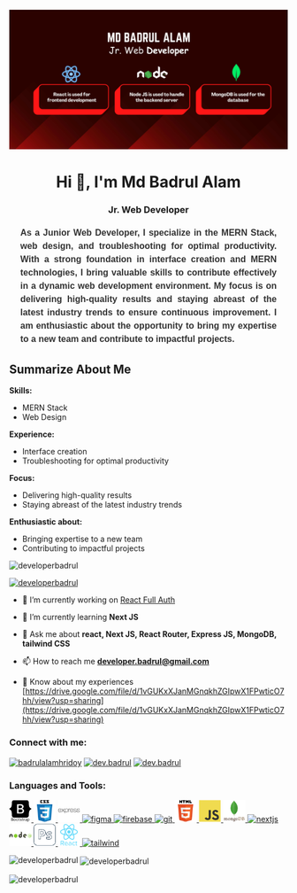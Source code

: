 ![Jr. Web Developer](https://raw.githubusercontent.com/developerbadrul/developerbadrul/main/assets/banner/banner.jpg)

<h1 align="center">Hi 👋, I'm Md Badrul Alam</h1>
<h3 align="center">Jr. Web Developer</h3>
<b><p style="font-family: Arial, sans-serif; font-size: 16px; line-height: 1.5; text-align: justify; color: #333; margin: 20px;">
  As a Junior Web Developer, I specialize in the MERN Stack, web design, and troubleshooting for optimal productivity. With a strong foundation in interface creation and MERN technologies, I bring valuable skills to contribute effectively in a dynamic web development environment. My focus is on delivering high-quality results and staying abreast of the latest industry trends to ensure continuous improvement. I am enthusiastic about the opportunity to bring my expertise to a new team and contribute to impactful projects.
</p></b>

## Summarize About Me

**Skills:**
- MERN Stack
- Web Design

**Experience:**
- Interface creation
- Troubleshooting for optimal productivity

**Focus:**
- Delivering high-quality results
- Staying abreast of the latest industry trends

**Enthusiastic about:**
- Bringing expertise to a new team
- Contributing to impactful projects


<p align="left"> <img src="https://komarev.com/ghpvc/?username=developerbadrul&label=Profile%20views&color=0e75b6&style=flat" alt="developerbadrul" /> </p>

<p align="left"> <a href="https://github.com/ryo-ma/github-profile-trophy"><img src="https://github-profile-trophy.vercel.app/?username=developerbadrul" alt="developerbadrul" /></a> </p>

- 🔭 I’m currently working on [React Full Auth](https://github.com/developerbadrul/full-auth-react)

- 🌱 I’m currently learning **Next JS**

- 💬 Ask me about **react, Next JS, React Router, Express JS, MongoDB, tailwind CSS**

- 📫 How to reach me **developer.badrul@gmail.com**

- 📄 Know about my experiences [https://drive.google.com/file/d/1vGUKxXJanMGnqkhZGIpwX1FPwticO7hh/view?usp=sharing](https://drive.google.com/file/d/1vGUKxXJanMGnqkhZGIpwX1FPwticO7hh/view?usp=sharing)

<h3 align="left">Connect with me:</h3>
<p align="left">
<a href="https://linkedin.com/in/badrulalamhridoy" target="blank"><img align="center" src="https://raw.githubusercontent.com/rahuldkjain/github-profile-readme-generator/master/src/images/icons/Social/linked-in-alt.svg" alt="badrulalamhridoy" height="30" width="40" /></a>
<a href="https://github.com/developerbadrul" target="blank"><img align="center" src="https://raw.githubusercontent.com/rahuldkjain/github-profile-readme-generator/master/src/images/icons/Social/github.svg" alt="dev.badrul" height="30" width="40" /></a>
<a href="https://fb.com/dev.badrul" target="blank"><img align="center" src="https://raw.githubusercontent.com/rahuldkjain/github-profile-readme-generator/master/src/images/icons/Social/facebook.svg" alt="dev.badrul" height="30" width="40" /></a>
</p>

<h3 align="left">Languages and Tools:</h3>
<p align="left"> <a href="https://getbootstrap.com" target="_blank" rel="noreferrer"> <img src="https://raw.githubusercontent.com/devicons/devicon/master/icons/bootstrap/bootstrap-plain-wordmark.svg" alt="bootstrap" width="40" height="40"/> </a> <a href="https://www.w3schools.com/css/" target="_blank" rel="noreferrer"> <img src="https://raw.githubusercontent.com/devicons/devicon/master/icons/css3/css3-original-wordmark.svg" alt="css3" width="40" height="40"/> </a> <a href="https://expressjs.com" target="_blank" rel="noreferrer"> <img src="https://raw.githubusercontent.com/devicons/devicon/master/icons/express/express-original-wordmark.svg" alt="express" width="40" height="40"/> </a> <a href="https://www.figma.com/" target="_blank" rel="noreferrer"> <img src="https://www.vectorlogo.zone/logos/figma/figma-icon.svg" alt="figma" width="40" height="40"/> </a> <a href="https://firebase.google.com/" target="_blank" rel="noreferrer"> <img src="https://www.vectorlogo.zone/logos/firebase/firebase-icon.svg" alt="firebase" width="40" height="40"/> </a> <a href="https://git-scm.com/" target="_blank" rel="noreferrer"> <img src="https://www.vectorlogo.zone/logos/git-scm/git-scm-icon.svg" alt="git" width="40" height="40"/> </a> <a href="https://www.w3.org/html/" target="_blank" rel="noreferrer"> <img src="https://raw.githubusercontent.com/devicons/devicon/master/icons/html5/html5-original-wordmark.svg" alt="html5" width="40" height="40"/> </a> <a href="https://developer.mozilla.org/en-US/docs/Web/JavaScript" target="_blank" rel="noreferrer"> <img src="https://raw.githubusercontent.com/devicons/devicon/master/icons/javascript/javascript-original.svg" alt="javascript" width="40" height="40"/> </a> <a href="https://www.mongodb.com/" target="_blank" rel="noreferrer"> <img src="https://raw.githubusercontent.com/devicons/devicon/master/icons/mongodb/mongodb-original-wordmark.svg" alt="mongodb" width="40" height="40"/> </a> <a href="https://nextjs.org/" target="_blank" rel="noreferrer"> <img src="https://cdn.worldvectorlogo.com/logos/nextjs-2.svg" alt="nextjs" width="40" height="40"/> </a> <a href="https://nodejs.org" target="_blank" rel="noreferrer"> <img src="https://raw.githubusercontent.com/devicons/devicon/master/icons/nodejs/nodejs-original-wordmark.svg" alt="nodejs" width="40" height="40"/> </a> <a href="https://www.photoshop.com/en" target="_blank" rel="noreferrer"> <img src="https://raw.githubusercontent.com/devicons/devicon/master/icons/photoshop/photoshop-line.svg" alt="photoshop" width="40" height="40"/> </a> <a href="https://reactjs.org/" target="_blank" rel="noreferrer"> <img src="https://raw.githubusercontent.com/devicons/devicon/master/icons/react/react-original-wordmark.svg" alt="react" width="40" height="40"/> </a> <a href="https://tailwindcss.com/" target="_blank" rel="noreferrer"> <img src="https://www.vectorlogo.zone/logos/tailwindcss/tailwindcss-icon.svg" alt="tailwind" width="40" height="40"/> </a> </p>

<p><img align="left" src="https://github-readme-stats.vercel.app/api/top-langs?username=developerbadrul&show_icons=true&locale=en&layout=compact" alt="developerbadrul" /></p>

<p>&nbsp;<img align="center" src="https://github-readme-stats.vercel.app/api?username=developerbadrul&show_icons=true&locale=en" alt="developerbadrul" /></p>

<p><img align="center" src="https://github-readme-streak-stats.herokuapp.com/?user=developerbadrul&" alt="developerbadrul" /></p>

